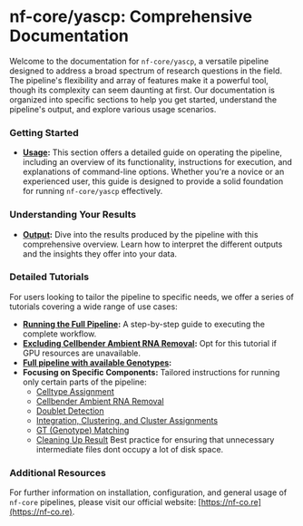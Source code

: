 # nf-core/yascp: Comprehensive Documentation

Welcome to the documentation for `nf-core/yascp`, a versatile pipeline designed to address a broad spectrum of research questions in the field. The pipeline's flexibility and array of features make it a powerful tool, though its complexity can seem daunting at first. Our documentation is organized into specific sections to help you get started, understand the pipeline's output, and explore various usage scenarios.

### Getting Started

- **[Usage](usage.md):** This section offers a detailed guide on operating the pipeline, including an overview of its functionality, instructions for execution, and explanations of command-line options. Whether you're a novice or an experienced user, this guide is designed to provide a solid foundation for running `nf-core/yascp` effectively.

### Understanding Your Results

- **[Output](output.md):** Dive into the results produced by the pipeline with this comprehensive overview. Learn how to interpret the different outputs and the insights they offer into your data.

### Detailed Tutorials

For users looking to tailor the pipeline to specific needs, we offer a series of tutorials covering a wide range of use cases:

- **[Running the Full Pipeline](full_pipeline_tutorial.md):** A step-by-step guide to executing the complete workflow.
- **[Excluding Cellbender Ambient RNA Removal](no_cb_full_pipeline.md):** Opt for this tutorial if GPU resources are unavailable.
- **[Full pipeline with available Genotypes](full_pipeline_GT__tutorial.md):**
- **Focusing on Specific Components:** Tailored instructions for running only certain parts of the pipeline:
    - [Celltype Assignment](celltype_tutorial.md)
    - [Cellbender Ambient RNA Removal](ambient_rna_removal_tutorial.md)
    - [Doublet Detection](doublet_detection_tutorial.md)
    - [Integration, Clustering, and Cluster Assignments](cluster_integrate_tutorial.md)
    - [GT (Genotype) Matching](gt_match_tutorial.md)
    - [Cleaning Up Result](clean_up_results.md) Best practice for ensuring that unnecessary intermediate files dont occupy a lot of disk space.

### Additional Resources

For further information on installation, configuration, and general usage of `nf-core` pipelines, please visit our official website: [https://nf-co.re](https://nf-co.re).
